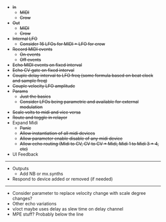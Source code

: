 - ~~In~~
  - ~~MIDI~~
  - ~~Crow~~
- ~~Out~~
  - ~~MIDI~~
  - ~~Crow~~
- ~~Internal LFO~~
  - ~~Consider 16 LFOs for MIDI + LFO for crow~~
- ~~Record MIDI events~~
  - ~~On events~~
  - ~~Off events~~
- ~~Echo MIDI events on fixed interval~~
- ~~Echo CV gate on fixed interval~~
- ~~Couple delay interval to LFO freq (some formula based on beat clock and sample freq)~~
- ~~Couple velocity LFO amplitude~~
- ~~Params~~
  - ~~Just the basics~~
  - ~~Consider LFOs being parametric and available for external modulation~~
- ~~Scale volts to midi and vice versa~~
- ~~Route and toggle in relayer~~
- Expand Midi
  - ~~Panic~~
  - ~~Allow instantiation of all midi devices~~
  - ~~Allow parameter enable disable of any midi device~~
  - ~~Allow echo routing (Midi to CV, CV to CV + Midi, Midi 1 to Midi 3 + 4, etc)~~
- UI Feedback
---
- Outputs
  - Add NB or mx.synths
- Respond to device added or removed (if needed)
---
- Consider parameter to replace velocity change with scale degree changes?
- Other echo variations
- v/oct maybe uses delay as slew time on delay channel
- MPE stuff? Probably below the line
